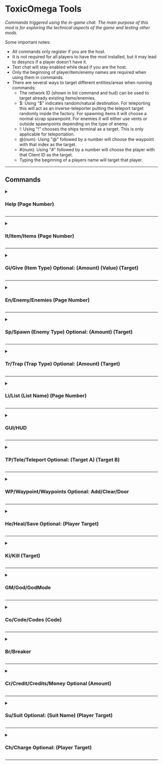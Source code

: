 # ToxicOmega Tools

*Commands triggered using the in-game chat. The main purpose of this mod is for exploring the technical aspects of the game and testing other mods.*

Some important notes:
* All commands only register if you are the host.
* It is not required for all players to have the mod installed, but it may lead to desyncs if a player doesn't have it.
* Text chat will stay enabled while dead if you are the host.
* Only the beginning of player/item/enemy names are required when using them in commands.
* There are several ways to target different entities/areas when running commands:
  * The network ID (shown in list command and hud) can be used to target already existing items/enemies.
  * $: Using "$" indicates random/natural destination. For teleporting this will act as an inverse-teleporter putting the teleport target randomly inside the factory. For spawning items it will choose a normal scrap spawnpoint. For enemies it will either use vents or outside spawnpoints depending on the type of enemy.
  * !: Using "!" chooses the ships terminal as a target. This is only applicable for teleportation.
  * @(num): Using "@" followed by a number will choose the waypoint with that index as the target.
  * #(num): Using "#" followed by a number will choose the player with that Client ID as the target.
  * Typing the beginning of a players name will target that player. 

---

## Commands

<details>
  <summary><h3>Help (Page Number)</h3></summary>

Displays a page of the commands list. Includes brief descriptions of each command and its purpose.

Arguments:
* Page Number: Specific page of the commands list to view.

Example: "help" displays page one of the commands list.
</details>

---

<details>
  <summary><h3>It/Item/Items (Page Number)</h3></summary>

Displays a page of the items list. Includes item names and ID numbers.

Arguments:
* Page Number: Specific page of the item list to view. Will default to the last page viewed.

Example: "item 2" displays page two of the items list.
</details>

---

<details>
  <summary><h3>Gi/Give (Item Type) Optional: (Amount) (Value) (Target)</h3></summary>

Spawns an item based on given name or ID number. Able to specify how many items, their value, and where they spawn.

Arguments:
* Item Type: Name or numerical ID of item you want to spawn. Will auto-complete name if the beginning is given. Use underscores "_" in place of spaces.
* Amount (Default: 1): How many copies of the item should be spawned.
* Value (Default: Random): Override the default value of the item with a given number.
* Target (Default: Self): Where to spawn the item, supports all targeting methods listed at the beginning of this readme.

Example: "give gold_bar 1 420 #3" will spawn one gold bar worth $420 on the player whose ID is 3.
</details>

---

<details>
  <summary><h3>En/Enemy/Enemies (Page Number)</h3></summary>

Displays a page of the enemies list. Includes enemy names and ID numbers.

Arguments:
* Page Number: Specific page of the enemies list to view. Will default to the last page viewed.

Example: "en 2" displays page two of the enemies list.
</details>

---

<details>
  <summary><h3>Sp/Spawn (Enemy Type) Optional: (Amount) (Target)</h3></summary>

Spawns an enemy based on given name or ID number. Able to specify how many enemies, and where they spawn.

Arguments:
* Enemy Type: Name or numerical ID of enemy you want to spawn. Will auto-complete name if the beginning is given. Use underscores "_" in place of spaces.
* Amount (Default: 1): How many copies of the enemy should be spawned.
* Target (Default: Natural): Where to spawn the enemy, supports all targeting methods listed at the beginning of this readme.

Example: "sp 0 1" will spawn one enemy of ID zero naturally. Make sure you check the "enemy" command to find the ID of the enemy you want to spawn or just use their name instead.
</details>

---

<details>
  <summary><h3>Tr/Trap (Trap Type) Optional: (Amount) (Target)</h3></summary>

Spawns trap based on given name or ID number. If no arguments are given it will instead list available traps with their ID #'s.

Arguments:
* Type: Name or ID of the trap you want to spawn. Will auto-complete name if the beginning is given.
* Amount (Default: 1): How many copies of the trap should be spawned.
* Target (Default: Natural): Where to spawn the trap, supports all targeting methods listed at the beginning of this readme.

Example: "tr mi 30" will spawn 30 landmines randomly throughout the factory.
</details>

---

<details>
  <summary><h3>Li/List (List Name) (Page Number)</h3></summary>

Displays a page from the list of currently spawned players, items, or enemies. Network ID's will be listed in the items and enemies lists. Will smart-search for the list name.

Arguments:
* List Name (Default: Players): Which list to view, supports "players", "items", and "enemy/enemies".

Example: "li e" will list every enemy currently spawned in the current moon.
</details>

---

<details>
  <summary><h3>GUI/HUD</h3></summary>

Toggles a HUD that displays the players coordinates as well as nearby items, traps, and enemies. The Network ID of the items/enemies will be listed as well.

Example: "hud" will enable the hud if it is currently hidden.
</details>

---

<details>
  <summary><h3>TP/Tele/Teleport Optional: (Target A) (Target B)</h3></summary>

Teleports a given player to a given destination. Player being teleported cannot be dead. Will automatically sync lighting if your destination is inside or outside. If no arguments are provided, the host will be teleported to the ship's console.

Arguments:
* Target A: If this is the only argument given it supports all targeting methods. Otherwise, it will not accept "!", "$", or "@" since they are not able to be moved.
* Target B: Can any targeting method listed at the beginning of this readme.

Example: "tp #0 $" will teleport the player with ID to a random location inside the factory.
</details>

---

<details>
  <summary><h3>WP/Waypoint/Waypoints Optional: Add/Clear/Door</h3></summary>

Lists or creates a waypoint to use as a destination. Waypoints are cleared when leaving a moon.

Arguments (The text added after is the only argument accepted. If not provided it will list all waypoints):
* Add: Will create a waypoint at your current position.
* Clear: Will delete all waypoints.
* Door: Will create a waypoint inside the factory at the main entrance.

Example: "wp add" will create a waypoint at your current location.
</details>

---

<details>
  <summary><h3>He/Heal/Save Optional: (Player Target)</h3></summary>

Fully refills a player's health and stamina. Will save a player if they are currently in a kill animation with Snare Fleas, Forest Giants, or Masked Players. If the target player is dead, they will be revived at the ship's terminal.

Arguments:
* Player Target (Default: Self): Only supports player name/client ID (enemy ID not supported yet).

Example: "heal John" will heal a player whose name starts with (or is) John.
</details>

---

<details>
  <summary><h3>Ki/Kill (Target)</h3></summary>

Kills/Destroys a given player or item/enemy (if given their Network ID as the target). Items and invincible enemies are destroyed. Players and normal enemies are killed unless they are forced to by destroyed by adding * to the end of the target argument.

Arguments:
* Target: Any player name/client ID, or the network ID of an enemy/item. A "*" can be added anywhere at the end of the target to force the target to be deleted instead of killed.

Example: "kill 69*" will delete whatever enemy or item currently has the network ID 69 rather than killing them with damage.
</details>

---

<details>
  <summary><h3>GM/God/GodMode</h3></summary>

Toggle whether or not you take damage.

Example: "gm" while godmode is off will toggle it on.
</details>

---

<details>
  <summary><h3>Co/Code/Codes (Code)</h3></summary>

Toggles doors/turrets/mines by using their terminal code. If no argument is given it will list all terminal objects on the map.

Arguments:
* Code: The code that appears on the ship's map corresponding to the object.

Example: "code d2" will toggle all objects on the map with code d2.
</details>

---

<details>
  <summary><h3>Br/Breaker</h3></summary>

Toggles the breaker box's state.

Example: "br" while the breaker is on will toggle it to be off.

</details>

---

<details>
  <summary><h3>Cr/Credit/Credits/Money Optional (Amount)</h3></summary>

Lists or adjusts the current amount of group credits in the terminal. If the amount argument is not given it will just display the current amount of credits.

Arguments:
* Amount: The amount is the adjustment to be made to the current amount of credits.

Example: "credit -10" will subtract 10 from the current amount of group credits.
</details>

---

<details>
  <summary><h3>Su/Suit Optional: (Suit Name) (Player Target)</h3></summary>

Changes a players suit. If no arguments are given it will instead list all available suits.

Arguments:
* Suit Name: The name of the suit you want to equip.
* Player Target (Default: Self): The player who's suit will be changed.

Example: "suit purple Joe" will change the suit of player named Joe to be the purple suit.
</details>

---

<details>
  <summary><h3>Ch/Charge Optional: (Player Target)</h3></summary>

Charges a player's held item.

Arguments:
* Player Target (Default: Self): Only supports player name/client ID.

Example: "ch" will simply charge the host's held item.
</details>

---